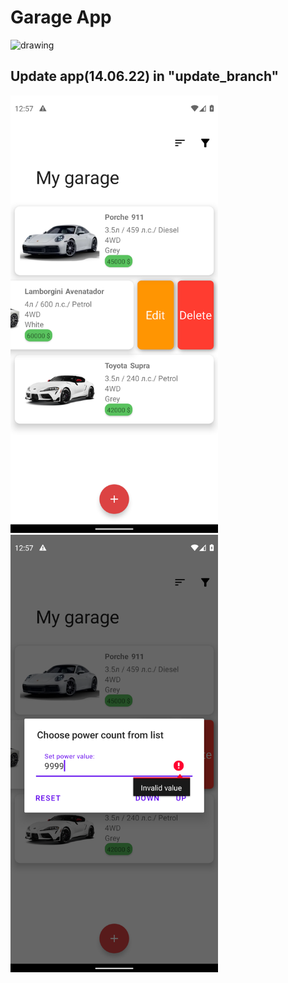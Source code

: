 # Garage App 



<img src="source/garage.gif" alt="drawing" />

## Update app(14.06.22)  in "update_branch"
<img src="source/1.png" alt="drawing" height="700"/>
<img src="source/2.png" alt="drawing" height="700" />


